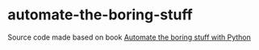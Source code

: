 # automate-the-boring-stuff
Source code made based on book [Automate the boring stuff with Python](https://automatetheboringstuff.com/)
